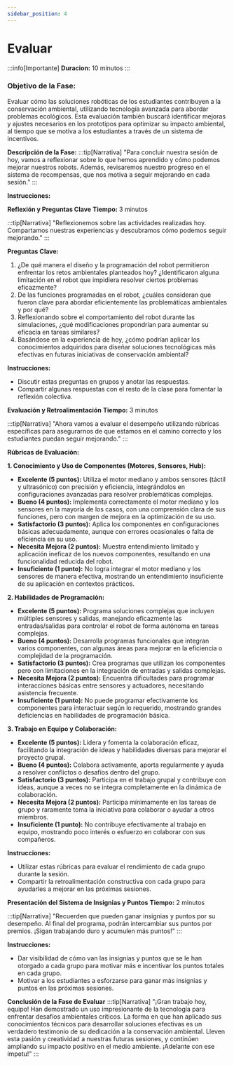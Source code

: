 ```yaml
---
sidebar_position: 4
---
```

# Evaluar

:::info[Importante]
**Duracion:** 10 minutos
:::

### Objetivo de la Fase:
Evaluar cómo las soluciones robóticas de los estudiantes contribuyen a la conservación ambiental, utilizando tecnología avanzada para abordar problemas ecológicos. Esta evaluación también buscará identificar mejoras y ajustes necesarios en los prototipos para optimizar su impacto ambiental, al tiempo que se motiva a los estudiantes a través de un sistema de incentivos.

**Descripción de la Fase:**
:::tip[Narrativa]
"Para concluir nuestra sesión de hoy, vamos a reflexionar sobre lo que hemos aprendido y cómo podemos mejorar nuestros robots. Además, revisaremos nuestro progreso en el sistema de recompensas, que nos motiva a seguir mejorando en cada sesión."
:::

**Instrucciones:**

**Reflexión y Preguntas Clave**
**Tiempo:** 3 minutos

:::tip[Narrativa]
"Reflexionemos sobre las actividades realizadas hoy. Compartamos nuestras experiencias y descubramos cómo podemos seguir mejorando."
:::


**Preguntas Clave:**
1. ¿De qué manera el diseño y la programación del robot permitieron enfrentar los retos ambientales planteados hoy? ¿Identificaron alguna limitación en el robot que impidiera resolver ciertos problemas eficazmente?
2. De las funciones programadas en el robot, ¿cuáles consideran que fueron clave para abordar eficientemente las problemáticas ambientales y por qué?
3. Reflexionando sobre el comportamiento del robot durante las simulaciones, ¿qué modificaciones propondrían para aumentar su eficacia en tareas similares?
4. Basándose en la experiencia de hoy, ¿cómo podrían aplicar los conocimientos adquiridos para diseñar soluciones tecnológicas más efectivas en futuras iniciativas de conservación ambiental?

**Instrucciones:**
- Discutir estas preguntas en grupos y anotar las respuestas.
- Compartir algunas respuestas con el resto de la clase para fomentar la reflexión colectiva.

**Evaluación y Retroalimentación**
**Tiempo:** 3 minutos

:::tip[Narrativa]
"Ahora vamos a evaluar el desempeño utilizando rúbricas específicas para asegurarnos de que estamos en el camino correcto y los estudiantes puedan seguir mejorando."
:::

**Rúbricas de Evaluación:**

**1. Conocimiento y Uso de Componentes (Motores, Sensores, Hub):**
- **Excelente (5 puntos):** Utiliza el motor mediano y ambos sensores (táctil y ultrasónico) con precisión y eficiencia, integrándolos en configuraciones avanzadas para resolver problemáticas complejas.
- **Bueno (4 puntos):** Implementa correctamente el motor mediano y los sensores en la mayoría de los casos, con una comprensión clara de sus funciones, pero con margen de mejora en la optimización de su uso.
- **Satisfactorio (3 puntos):** Aplica los componentes en configuraciones básicas adecuadamente, aunque con errores ocasionales o falta de eficiencia en su uso.
- **Necesita Mejora (2 puntos):** Muestra entendimiento limitado y aplicación ineficaz de los nuevos componentes, resultando en una funcionalidad reducida del robot.
- **Insuficiente (1 punto):** No logra integrar el motor mediano y los sensores de manera efectiva, mostrando un entendimiento insuficiente de su aplicación en contextos prácticos.

**2. Habilidades de Programación:**
- **Excelente (5 puntos):** Programa soluciones complejas que incluyen múltiples sensores y salidas, manejando eficazmente las entradas/salidas para controlar el robot de forma autónoma en tareas complejas.
- **Bueno (4 puntos):** Desarrolla programas funcionales que integran varios componentes, con algunas áreas para mejorar en la eficiencia o complejidad de la programación.
- **Satisfactorio (3 puntos):** Crea programas que utilizan los componentes pero con limitaciones en la integración de entradas y salidas complejas.
- **Necesita Mejora (2 puntos):** Encuentra dificultades para programar interacciones básicas entre sensores y actuadores, necesitando asistencia frecuente.
- **Insuficiente (1 punto):** No puede programar efectivamente los componentes para interactuar según lo requerido, mostrando grandes deficiencias en habilidades de programación básica.

**3. Trabajo en Equipo y Colaboración:**
- **Excelente (5 puntos):** Lidera y fomenta la colaboración eficaz, facilitando la integración de ideas y habilidades diversas para mejorar el proyecto grupal.
- **Bueno (4 puntos):** Colabora activamente, aporta regularmente y ayuda a resolver conflictos o desafíos dentro del grupo.
- **Satisfactorio (3 puntos):** Participa en el trabajo grupal y contribuye con ideas, aunque a veces no se integra completamente en la dinámica de colaboración.
- **Necesita Mejora (2 puntos):** Participa mínimamente en las tareas de grupo y raramente toma la iniciativa para colaborar o ayudar a otros miembros.
- **Insuficiente (1 punto):** No contribuye efectivamente al trabajo en equipo, mostrando poco interés o esfuerzo en colaborar con sus compañeros.

**Instrucciones:**
- Utilizar estas rúbricas para evaluar el rendimiento de cada grupo durante la sesión.
- Compartir la retroalimentación constructiva con cada grupo para ayudarles a mejorar en las próximas sesiones.

**Presentación del Sistema de Insignias y Puntos**
**Tiempo:** 2 minutos



:::tip[Narrativa]
"Recuerden que pueden ganar insignias y puntos por su desempeño. Al final del programa, podrán intercambiar sus puntos por premios. ¡Sigan trabajando duro y acumulen más puntos!"
:::

**Instrucciones:**
- Dar visibilidad de cómo van las insignias y puntos que se le han otorgado a cada grupo para motivar más e incentivar los puntos totales en cada grupo.
- Motivar a los estudiantes a esforzarse para ganar más insignias y puntos en las próximas sesiones.

**Conclusión de la Fase de Evaluar**
:::tip[Narrativa]
"¡Gran trabajo hoy, equipo! Han demostrado un uso impresionante de la tecnología para enfrentar desafíos ambientales críticos. La forma en que han aplicado sus conocimientos técnicos para desarrollar soluciones efectivas es un verdadero testimonio de su dedicación a la conservación ambiental. Lleven esta pasión y creatividad a nuestras futuras sesiones, y continúen ampliando su impacto positivo en el medio ambiente. ¡Adelante con ese ímpetu!"
:::